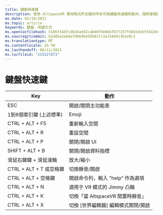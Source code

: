 ```yaml
---
title: 鍵盤快速鍵
description: 使用 AltspaceVR 應用程式所支援的所有可用鍵盤快速鍵和動作，隨時掌握最新狀態。
ms.date: 02/10/2021
ms.topic: article
keywords: 鍵盤、快捷方式
ms.openlocfilehash: 5106f34d7cdba5ad42ca04070e66b7b77157f46554e5f3542b08ecb6e7f15030
ms.sourcegitcommit: b248ba2a6da7d669b430581fc3a1544413b2e9c1
ms.translationtype: MT
ms.contentlocale: zh-TW
ms.lasthandoff: 08/11/2021
ms.locfileid: "119127873"
---
```

# <a name="keyboard-shortcuts"></a>鍵盤快速鍵

| Key | 動作 |
|---|---|
| ESC | 開啟/關閉主功能表 |
| 1到6個索引鍵 (上述標準)  | Emoji |
| CTRL + ALT + F5 | 重新輸入空間 |
| CTRL + ALT + R | 重設空間 |
| CTRL + ALT + P | 關閉/開啟 UI |
| SHIFT + ALT + B | 關閉/開啟資料指標 |
| 滑鼠右鍵鍵 + 滑鼠滾輪 | 放大/縮小 |
| CTRL + ALT + T 或空格鍵 | 切換靜音/開啟 |
| CTRL + ALT + 空格鍵 | 開啟命令列，輸入 "help" 作為選項 |
| CTRL + ALT + N | 適用于 VR 模式的 Jimmy 凸輪 |
| CTRL + ALT + K | 切換「當 AltspaceVR 閒置時靜音」 |
| CTRL + ALT + X | 切換 [世界編輯器] 編輯模式關閉/開啟 |